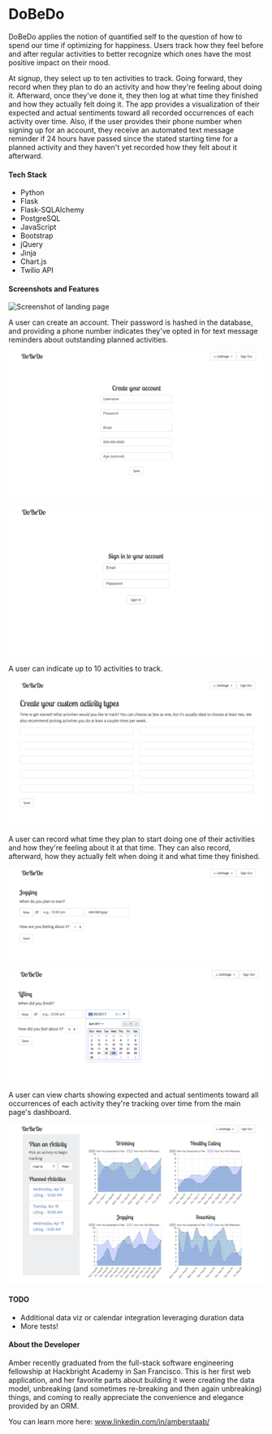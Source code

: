DoBeDo
===========

DoBeDo applies the notion of quantified self to the question of how to spend our
time if optimizing for happiness. Users track how they feel before and after
regular activities to better recognize which ones have the most positive impact 
on their mood. 

At signup, they select up to ten activities to track. Going forward, they record 
when they plan to do an activity and how they're feeling about doing it. Afterward,
once they've done it, they then log at what time they finished and 
how they actually felt doing it. The app provides a visualization of their 
expected and actual sentiments toward all recorded occurrences of each activity 
over time. Also, if the user provides their phone number when signing up for an 
account, they receive an automated text message reminder if 24 hours have passed
since the stated starting time for a planned activity and they haven't yet 
recorded how they felt about it afterward.

#### Tech Stack

- Python
- Flask
- Flask-SQLAlchemy
- PostgreSQL
- JavaScript
- Bootstrap
- jQuery
- Jinja
- Chart.js
- Twilio API

#### Screenshots and Features

![Screenshot of landing page](./screencaps/1_Landing_page.png)

A user can create an account. Their password is hashed in the database, and
providing a phone number indicates they've opted in for text message reminders
about outstanding planned activities.

![Screenshot of account creation page](./screencaps/2_Account_creation.png)

![Screenshot of sign-in page](./screencaps/3_Sign_in.png)

A user can indicate up to 10 activities to track.

![Screenshot of activity setup page](./screencaps/4_Activity_setup.png)

A user can record what time they plan to start doing one of their activities and
how they're feeling about it at that time. They can also record, afterward, how
they actually felt when doing it and what time they finished.

![Screenshot of Before_activity page](./screencaps/5_Before_activity.png)

![Screenshot of After_activity page](./screencaps/6_After_activity.png)

A user can view charts showing expected and actual sentiments toward all 
occurrences of each activity they're tracking over time from the main page's
dashboard.

![Screenshot of Dashboard page](./screencaps/7_Dashboard.png)

#### TODO

- Additional data viz or calendar integration leveraging duration data
- More tests!

#### About the Developer

Amber recently graduated from the full-stack software engineering fellowship at 
Hackbright Academy in San Francisco. This is her first web application, and 
her favorite parts about building it were creating the data model, unbreaking 
(and sometimes re-breaking and then again unbreaking) things, and coming to 
really appreciate the convenience and elegance provided by an ORM.

You can learn more here: www.linkedin.com/in/amberstaab/

